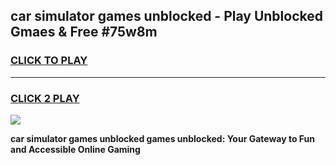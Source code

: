 
## car simulator games unblocked - Play Unblocked Gmaes & Free #75w8m
<h3>
<a href="https://news.freeplayer.one?title=car_simulator_games_unblocked&ref=03M">CLICK TO PLAY</a></h3>
<hr>

<h3>
<a href="https://news.freeplayer.one?title=car_simulator_games_unblocked&ref=03M">CLICK 2 PLAY</a>
  
</h3>

<a href="https://news.freeplayer.one?title=car_simulator_games_unblocked&ref=03M"><img src="https://clearcache.store/games.png"></a>


**car simulator games unblocked games unblocked: Your Gateway to Fun and Accessible Online Gaming**

